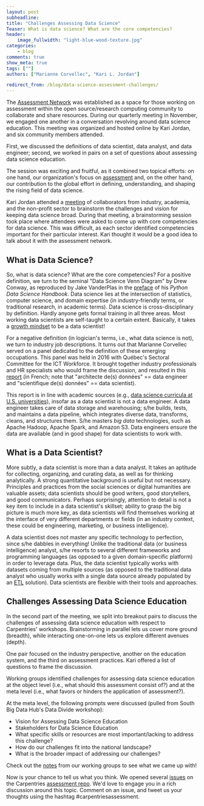 ```yaml
---
layout: post
subheadline:
title: "Challenges Assessing Data Science"
Teaser: What is data science? What are the core competencies?
header:
    image_fullwidth: "light-blue-wood-texture.jpg"
categories:
    - blog
comments: true
show_meta: true
tags: [""]
authors: ["Marianne Corvellec", "Kari L. Jordan"]

redirect_from: /blog/data-science-assessment-challenges/
---
```


The [Assessment Network](https://docs.carpentries.org/topic_folders/assessment/assessment-network.html) was established as a space for those working on assessment within the open source/research computing community to collaborate and share resources. During our quarterly meeting in November, we engaged one another in a conversation revolving around data science education. This meeting was organized and hosted online by Kari Jordan, and six community members attended. 

First, we discussed the definitions of data scientist, data analyst, and data engineer; second, we worked in pairs on a set of questions about assessing data science education.

The session was exciting and fruitful, as it combined two topical efforts: on one hand, our organization's focus on
[assessment](http://www.datacarpentry.org/blog/reflections-on-assessment/) and,
on the other hand, our contribution to the global effort in defining, understanding, and shaping the rising field of data science.

Kari Jordan attended a [meeting](http://southbdhub.gatech.edu/datadivideworkshop.html) of collaborators from industry, academia, and the non-profit sector to brainstorm the challenges and vision for keeping data science broad. During that meeting, a brainstorming session took place where attendees were asked to come up with core competencies for data science. This was difficult, as each sector identified competencies important for their particular interest. Kari thought it would be a good idea to talk about it with the assessment network.

## What is Data Science? 

So, what is data science? What are the core competencies? For a positive definition, we turn to the seminal "Data Science Venn Diagram" by Drew Conway, as reproduced by Jake VanderPlas in the [preface](https://jakevdp.github.io/PythonDataScienceHandbook/00.00-preface.html) of his *Python Data Science Handbook*. Data science lies at the intersection of statistics, computer science, and domain expertise (in industry-friendly terms, or traditional research, in academic terms). Data science is cross-disciplinary by definition. Hardly anyone gets formal training in all three areas. Most working data scientists are self-taught to a certain extent. Basically, it takes a [growth mindset](http://www.datacarpentry.org/blog/growth-mindset/) to be a data scientist!

For a negative definition (in logician's terms, i.e., what data science is not), we turn to industry job descriptions. It turns out that Marianne Corvellec served on a panel dedicated to the definition of these emerging occupations. This panel was held in 2016 with Québec's Sectoral Committee for the ICT Workforce. It brought together industry professionals and HR specialists who would frame the discussion, and resulted in this [report](http://www.technocompetences.qc.ca/besoins-competences-2016) (in French; note that "architecte de(s) données" == data engineer and "scientifique de(s) données" == data scientist).

This report is in line with academic sources (e.g.,
[data science curricula at U.S. universities](http://www.mastersindatascience.org/)), insofar as a data scientist is not a data engineer. A data engineer takes care of data storage and warehousing; s/he builds, tests, and maintains a data pipeline, which integrates diverse data, transforms, cleans, and structures them. S/he masters *big data* technologies, such as Apache Hadoop, Apache Spark, and Amazon S3. Data engineers ensure the data are available (and in good shape) for data scientists to work with.

## What is a Data Scientist?

More subtly, a data scientist is more than a data analyst. It takes an aptitude for collecting, organizing, and curating data, as well as for thinking analytically. A strong quantitative background is useful but not necessary. Principles and practices from the social sciences or digital humanities are valuable assets; data scientists should be good writers, good storytellers, and good communicators. Perhaps surprisingly, attention to detail is not a key item to include in a data scientist's skillset; ability to grasp the big picture is much more key, as data scientists will find themselves working at the interface of very different departments or fields (in an industry context, these could be engineering, marketing, or business intelligence).

A data scientist does not master any specific technology to perfection, since s/he dabbles in everything! Unlike the traditional data (or business intelligence) analyst, s/he resorts to several different frameworks and programming languages (as opposed to a given domain-specific platform) in order to leverage data. Plus, the data scientist typically works with datasets coming from multiple sources (as opposed to the traditional data analyst who usually works with a single data source already populated by an [ETL](https://en.wikipedia.org/wiki/Extract,_transform,_load) solution). Data scientists are flexible with their tools and approaches.

## Challenges Assessing Data Science Education

In the second part of the meeting, we split into breakout pairs to discuss the challenges of assessing data science education with respect to Carpentries' workshops. Brainstorming in parallel lets us cover more ground (breadth), while interacting one-on-one lets us explore different avenues (depth).

One pair focused on the industry perspective, another on the education system, and the third on assessment practices. Kari offered a list of questions to frame the discussion. 

Working groups identified challenges for assessing data science education at the object level (i.e., what should this assessment consist of?) and at the meta level (i.e., what favors or hinders the application of assessment?).

At the meta level, the following prompts were discussed (pulled from South Big Data Hub's Data Divide workshop):

- Vision for Assessing Data Science Education
- Stakeholders for Data Science Education
- What specific skills or resources are most important/lacking to address this challenge?
- How do our challenges fit into the national landscape?
- What is the broader impact of addressing our challenges?

Check out the [notes](https://github.com/carpentries/assessment/blob/master/assessment-network/minutes/2017-11-15.md) from our working groups to see what we came up with!

Now is your chance to tell us what you think. We opened several [issues](https://github.com/carpentries/assessment/issues) on the Carpentries [assessment repo](https://github.com/carpentries/assessment). We'd love to engage you in a rich discussion around this topic. Comment on an issue, and tweet us your thoughts using the hashtag #carpentriesassessment.


